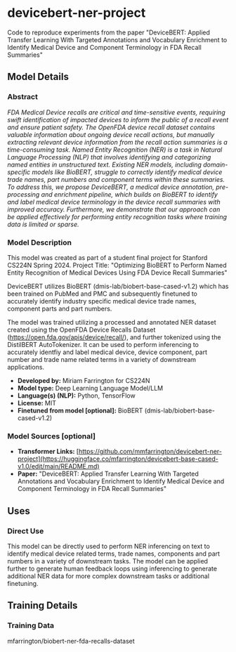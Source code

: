 # devicebert-ner-project
Code to reproduce experiments from the paper "DeviceBERT: Applied Transfer Learning With Targeted Annotations and Vocabulary Enrichment to Identify Medical Device and Component Terminology in FDA Recall Summaries"

## Model Details

### Abstract
*FDA Medical Device recalls are critical and time-sensitive events, requiring
swift identification of impacted devices to inform the public of a recall event and
ensure patient safety. The OpenFDA device recall dataset contains valuable
information about ongoing device recall actions, but manually extracting relevant
device information from the recall action summaries is a time-consuming task.
Named Entity Recognition (NER) is a task in Natural Language Processing
(NLP) that involves identifying and categorizing named entities in unstructured text.
Existing NER models, including domain-specific models like BioBERT, struggle
to correctly identify medical device trade names, part numbers and component terms within these
summaries. To address this, we propose DeviceBERT, a medical device annotation, pre-processing and enrichment pipeline, which builds on BioBERT to identify and label medical device terminology in the device recall summaries with improved accuracy. Furthermore, we demonstrate that our approach can be applied effectively for performing entity recognition tasks where training data is limited or sparse.*

### Model Description

This model was created as part of a student final project for Stanford CS224N Spring 2024.
Project Title: "Optimizing BioBERT to Perform Named Entity Recognition of Medical Devices Using FDA Device Recall Summaries"

DeviceBERT utilizes BioBERT (dmis-lab/biobert-base-cased-v1.2) which has been trained on PubMed and PMC and subsequently finetuned to accurately identify industry specific medical device trade names, component parts and part numbers. 

The model was trained utilizing a processed and annotated NER dataset created using the OpenFDA Device Recalls Dataset (https://open.fda.gov/apis/device/recall/), and further
tokenized using the DistilBERT AutoTokenizer. It can be used to perform inferencing to accurately identfiy and label medical device, device component, part number and trade name related terms in a variety of downstream applications. 

- **Developed by:** Miriam Farrington for CS224N
- **Model type:** Deep Learning Language Model/LLM
- **Language(s) (NLP):** Python, TensorFlow
- **License:** MIT
- **Finetuned from model [optional]:** BioBERT (dmis-lab/biobert-base-cased-v1.2)

### Model Sources [optional]

- **Transformer Links:** [https://github.com/mmfarrington/devicebert-ner-project](https://huggingface.co/mfarrington/devicebert-base-cased-v1.0/edit/main/README.md)
- **Paper:** "DeviceBERT: Applied Transfer Learning With Targeted Annotations and Vocabulary Enrichment to Identify Medical Device and Component Terminology in FDA Recall Summaries"

## Uses

### Direct Use

This model can be directly used to perform NER inferencing on text to identify medical device related terms, trade names, components and part numbers in a variety of downstream tasks.
The model can be applied further to generate human feedback loops using inferencing to generate additional NER data for more complex downstream tasks or additional finetuning.

## Training Details

### Training Data

mfarrington/biobert-ner-fda-recalls-dataset






